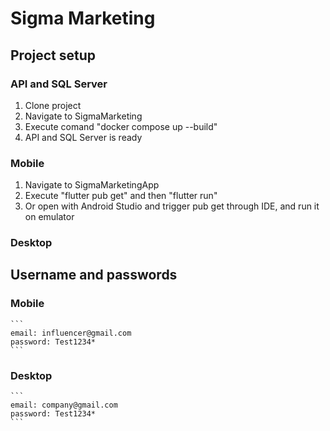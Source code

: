 # Sigma Marketing


## Project setup

### API and SQL Server
1. Clone project
2. Navigate to SigmaMarketing
3. Execute comand "docker compose up --build"
4. API and SQL Server is ready

### Mobile
1. Navigate to SigmaMarketingApp
2. Execute "flutter pub get" and then "flutter run"
3. Or open with Android Studio and trigger pub get through IDE, and run it on emulator

### Desktop



## Username and passwords  

### Mobile

    ```
    email: influencer@gmail.com
    password: Test1234*           
    ```

### Desktop

    ```
    email: company@gmail.com
    password: Test1234*   
    ```
